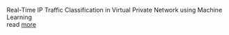 Real-Time IP Traffic Classification in Virtual Private Network using Machine Learning
<br>
read <a href="https://github.com/youssef2050/MLlinux/blob/master/Project%20Title.pdf">more</a>
